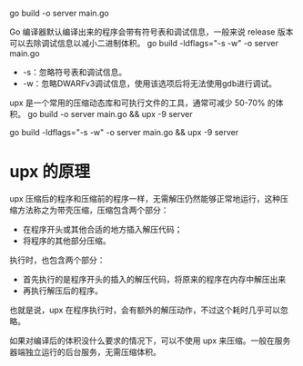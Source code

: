 go build -o server main.go

Go 编译器默认编译出来的程序会带有符号表和调试信息，一般来说 release 版本可以去除调试信息以减小二进制体积。
go build -ldflags="-s -w" -o server main.go
- -s：忽略符号表和调试信息。
- -w：忽略DWARFv3调试信息，使用该选项后将无法使用gdb进行调试。

upx 是一个常用的压缩动态库和可执行文件的工具，通常可减少 50-70% 的体积。
go build -o server main.go && upx -9 server

go build -ldflags="-s -w" -o server main.go && upx -9 server

# upx 的原理
upx 压缩后的程序和压缩前的程序一样，无需解压仍然能够正常地运行，这种压缩方法称之为带壳压缩，压缩包含两个部分：

- 在程序开头或其他合适的地方插入解压代码；
- 将程序的其他部分压缩。

执行时，也包含两个部分：

- 首先执行的是程序开头的插入的解压代码，将原来的程序在内存中解压出来
- 再执行解压后的程序。

也就是说，upx 在程序执行时，会有额外的解压动作，不过这个耗时几乎可以忽略。

如果对编译后的体积没什么要求的情况下，可以不使用 upx 来压缩。一般在服务器端独立运行的后台服务，无需压缩体积。